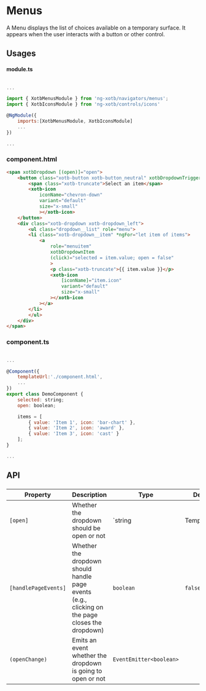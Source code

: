 # Menus

A Menu displays the list of choices available on a temporary surface. It appears when the user interacts with a button or other control.


## Usages

#### module.ts
```javascript

...

import { XotbMenusModule } from 'ng-xotb/navigators/menus';
import { XotbIconsModule } from 'ng-xotb/controls/icons'

@NgModule({
    imports:[XotbMenusModule, XotbIconsModule]
    ...
})

...
```

### component.html
```html
<span xotbDropdown [(open)]="open">
    <button class="xotb-button xotb-button_neutral" xotbDropdownTrigger>
        <span class="xotb-truncate">Select an item</span>
        <xotb-icon
            iconName="chevron-down"
            variant="default"
            size="x-small"
            ></xotb-icon>
    </button>
    <div class="xotb-dropdown xotb-dropdown_left">
        <ul class="dropdown__list" role="menu">
        <li class="xotb-dropdown__item" *ngFor="let item of items">
            <a
                role="menuitem"
                xotbDropdownItem
                (click)="selected = item.value; open = false"
                >
                <p class="xotb-truncate">{{ item.value }}</p>
                <xotb-icon
                    [iconName]="item.icon"
                    variant="default"
                    size="x-small"
                ></xotb-icon
            ></a>
        </li>
        </ul>
    </div>
</span>
```

### component.ts
```javascript

...

@Component({
    templateUrl:'./component.html',
    ...
})
export class DemoComponent {
    selected: string;
    open: boolean;

    items = [
        { value: 'Item 1', icon: 'bar-chart' },
        { value: 'Item 2', icon: 'award' },
        { value: 'Item 3', icon: 'cast' }
    ];
}

...
```

## API
 
### <xotb-file-upload>

| Property | Description | Type | Default |
| --- | --- | --- | --- |
| `[open]` | Whether the dropdown should be open or not | `string | TemplateRef` |  |
| `[handlePageEvents]` | Whether the dropdown should handle page events (e.g., clicking on the page closes the dropdown) | `boolean` | `false` |
| `(openChange)` | Emits an event whether the dropdown is going to open or not | `EventEmitter<boolean>` |  |

